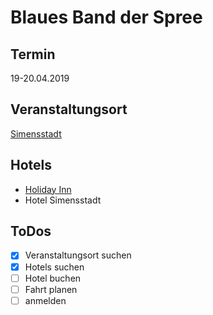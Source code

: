 # Blaues Band der Spree

## Termin

19-20.04.2019

## Veranstaltungsort

[Simensstadt](https://goo.gl/maps/zLgp52QMGey)

## Hotels

- [Holiday Inn](http://www.booking.com/Share-AM5agk)
- Hotel Simensstadt

## ToDos

- [X] Veranstaltungsort suchen
- [X] Hotels suchen
- [ ] Hotel buchen
- [ ] Fahrt planen
- [ ] anmelden

